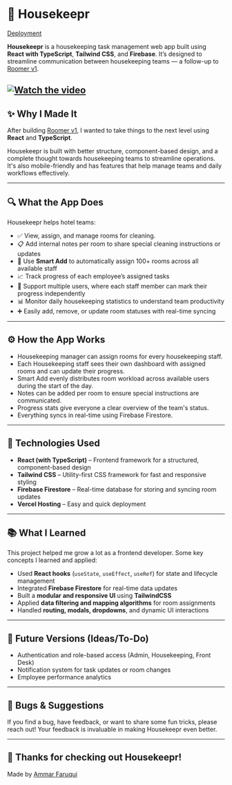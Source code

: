# 🧹 Housekeepr

[Deployment](https://github.com/ammar-15/housekeepr)

**Housekeepr** is a housekeeping task management web app built using **React with TypeScript**, **Tailwind CSS**, and **Firebase**. It’s designed to streamline communication between housekeeping teams — a follow-up to [Roomer v1](https://github.com/ammar-15/Roomer-demo).

[![Watch the video](https://github.com/user-attachments/assets/7b8fbdfa-1a14-4ae7-b516-e9ff426ce4eb)](https://youtu.be/8UImUDJrb6k)
---

## ✨ Why I Made It

After building [Roomer v1](https://github.com/ammar-15/Roomer-demo), I wanted to take things to the next level using **React** and **TypeScript**.

Housekeepr is built with better structure, component-based design, and a complete thought towards housekeeping teams to streamline operations. It's also mobile-friendly and has features that help manage teams and daily workflows effectively.

---

## 🔍 What the App Does

Housekeepr helps hotel teams:

- ✅ View, assign, and manage rooms for cleaning.
- 📋 Add internal notes per room to share special cleaning instructions or updates
- 🧠 Use **Smart Add** to automatically assign 100+ rooms across all available staff
- 📈 Track progress of each employee’s assigned tasks
- 👥 Support multiple users, where each staff member can mark their progress independently
- 📊 Monitor daily housekeeping statistics to understand team productivity
- ➕ Easily add, remove, or update room statuses with real-time syncing

---

## ⚙️ How the App Works

- Housekeeping manager can assign rooms for every housekeeping staff.
- Each Housekeeping staff sees their own dashboard with assigned rooms and can update their progress.
- Smart Add evenly distributes room workload across available users during the start of the day.
- Notes can be added per room to ensure special instructions are communicated.
- Progress stats give everyone a clear overview of the team's status.
- Everything syncs in real-time using Firebase Firestore.

---

## 🧰 Technologies Used

- **React (with TypeScript)** – Frontend framework for a structured, component-based design  
- **Tailwind CSS** – Utility-first CSS framework for fast and responsive styling  
- **Firebase Firestore** – Real-time database for storing and syncing room updates  
- **Vercel Hosting** – Easy and quick deployment  

---

## 📚 What I Learned

This project helped me grow a lot as a frontend developer. Some key concepts I learned and applied:

- Used **React hooks** (`useState`, `useEffect`, `useRef`) for state and lifecycle management  
- Integrated **Firebase Firestore** for real-time data updates  
- Built a **modular and responsive UI** using **TailwindCSS**  
- Applied **data filtering and mapping algorithms** for room assignments  
- Handled **routing, modals, dropdowns**, and dynamic UI interactions  

---

## 🚀 Future Versions (Ideas/To-Do)

- Authentication and role-based access (Admin, Housekeeping, Front Desk)
- Notification system for task updates or room changes
- Employee performance analytics

---

## 🐛 Bugs & Suggestions

If you find a bug, have feedback, or want to share some fun tricks, please reach out! Your feedback is invaluable in making Housekeepr even better.

---

## 🙌 Thanks for checking out Housekeepr!

Made by [Ammar Faruqui](https://www.linkedin.com/in/ammarfaruqui/)
